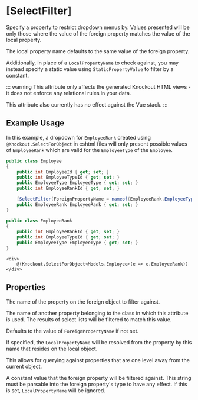 # [SelectFilter]

Specify a property to restrict dropdown menus by. Values presented will
be only those where the value of the foreign property matches the value
of the local property.

The local property name defaults to the same value of the foreign
property.

Additionally, in place of a `LocalPropertyName` to check against, you
may instead specify a static value using `StaticPropertyValue` to
filter by a constant.

::: warning
This attribute only affects the generated Knockout HTML views - it does not enforce any relational rules in your data.

This attribute also currently has no effect against the Vue stack.
:::

## Example Usage

In this example, a dropdown for `EmployeeRank` created using ``@Knockout.SelectForObject`` in cshtml files will only present possible values of `EmployeeRank` which are valid for the `EmployeeType` of the `Employee`.

``` c#
public class Employee
{
    public int EmployeeId { get; set; }
    public int EmployeeTypeId { get; set; }
    public EmployeeType EmployeeType { get; set; }
    public int EmployeeRankId { get; set; }

    [SelectFilter(ForeignPropertyName = nameof(EmployeeRank.EmployeeTypeId), LocalPropertyName = nameof(Employee.EmployeeTypeId))]
    public EmployeeRank EmployeeRank { get; set; }
}

public class EmployeeRank
{
    public int EmployeeRankId { get; set; }
    public int EmployeeTypeId { get; set; }
    public EmployeeType EmployeeType { get; set; }
}
```

``` razor
<div>
    @(Knockout.SelectForObject<Models.Employee>(e => e.EmployeeRank))
</div>
```

## Properties


<Prop def="public string ForeignPropertyName { get; set; }" />

The name of the property on the foreign object to filter against.


<Prop def="public string LocalPropertyName { get; set; }" />

The name of another property belonging to the class in which this attribute is used.
The results of select lists will be filtered to match this value.

Defaults to the value of `ForeignPropertyName` if not set.


<Prop def="public string LocalPropertyObjectName { get; set; }" />

If specified, the `LocalPropertyName` will be resolved from the property by this name that resides on the local object.

This allows for querying against properties that are one level away from the current object.


<Prop def="public string StaticPropertyValue { get; set; }" />

A constant value that the foreign property will be filtered against. 
This string must be parsable into the foreign property's type to have any effect.
If this is set, `LocalPropertyName` will be ignored.
